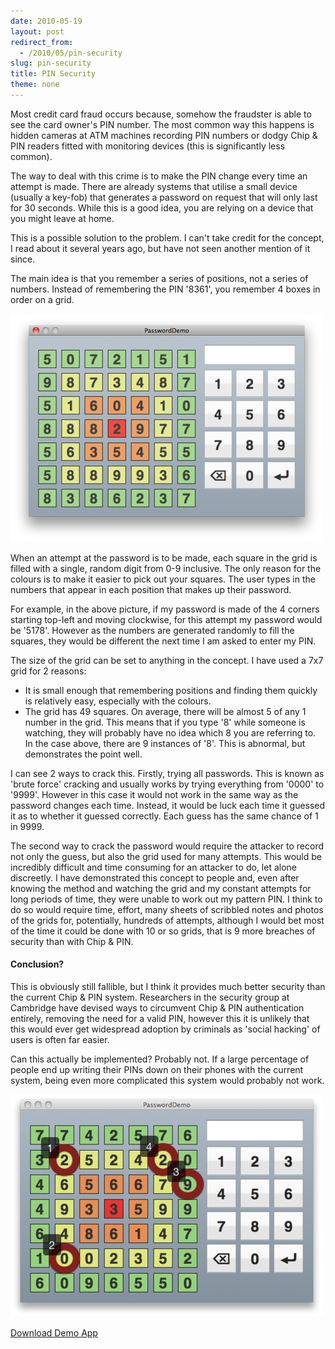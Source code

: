 ```yaml
---
date: 2010-05-19
layout: post
redirect_from:
  - /2010/05/pin-security
slug: pin-security
title: PIN Security
theme: none
---
```


Most credit card fraud occurs because, somehow the fraudster is able to see the card owner's PIN number. The most common way this happens is hidden cameras at ATM machines recording PIN numbers or dodgy Chip &amp; PIN readers fitted with monitoring devices (this is significantly less common).

The way to deal with this crime is to make the PIN change every time an attempt is made. There are already systems that utilise a small device (usually a key-fob) that generates a password on request that will only last for 30 seconds. While this is a good idea, you are relying on a device that you might leave at home.

This is a possible solution to the problem. I can't take credit for the concept, I read about it several years ago, but have not seen another mention of it since.

The main idea is that you remember a series of positions, not a series of numbers. Instead of remembering the PIN '8361', you remember 4 boxes in order on a grid.

![PIN Security Demo](/posts/images/pinsecurity-1.png)

When an attempt at the password is to be made, each square in the grid is filled with a single, random digit from 0-9 inclusive. The only reason for the colours is to make it easier to pick out your squares. The user types in the numbers that appear in each position that makes up their password.

For example, in the above picture, if my password is made of the 4 corners starting top-left and moving clockwise, for this attempt my password would be '5178'. However as the numbers are generated randomly to fill the squares, they would be different the next time I am asked to enter my PIN.

The size of the grid can be set to anything in the concept. I have used a 7x7 grid for 2 reasons:

- It is small enough that remembering positions and finding them quickly is relatively easy, especially with the colours.
- The grid has 49 squares. On average, there will be almost 5 of any 1 number in the grid. This means that if you type '8' while someone is watching, they will probably have no idea which 8 you are referring to. In the case above, there are 9 instances of '8'. This is abnormal, but demonstrates the point well.

I can see 2 ways to crack this. Firstly, trying all passwords. This is known as 'brute force' cracking and usually works by trying everything from '0000' to '9999'. However in this case it would not work in the same way as the password changes each time. Instead, it would be luck each time it guessed it as to whether it guessed correctly. Each guess has the same chance of 1 in 9999.

The second way to crack the password would require the attacker to record not only the guess, but also the grid used for many attempts. This would be incredibly difficult and time consuming for an attacker to do, let alone discreetly. I have demonstrated this concept to people and, even after knowing the method and watching the grid and my constant attempts for long periods of time, they were unable to work out my pattern PIN. I think to do so would require time, effort, many sheets of scribbled notes and photos of the grids for, potentially, hundreds of attempts, although I would bet most of the time it could be done with 10 or so grids, that is 9 more breaches of security than with Chip & PIN.

#### Conclusion?

This is obviously still fallible, but I think it provides much better security than the current Chip & PIN system. Researchers in the security group at Cambridge have devised ways to circumvent Chip & PIN authentication entirely, removing the need for a valid PIN, however this it is unlikely that this would ever get widespread adoption by criminals as 'social hacking' of users is often far easier.

Can this actually be implemented? Probably not. If a large percentage of people end up writing their PINs down on their phones with the current system, being even more complicated this system would probably not work.

![PIN Security Solution](/posts/images/pinsecurity-2.png)

<a class="download-button" href="http://cl.ly/zb6dR">Download Demo App</a>
